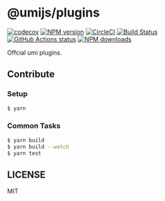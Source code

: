 # @umijs/plugins

[![codecov](https://codecov.io/gh/umijs/plugins/branch/master/graph/badge.svg)](https://codecov.io/gh/umijs/plugins) [![NPM version](https://img.shields.io/npm/v/@umijs/cli.svg?style=flat)](https://npmjs.org/package/@umijs/cli) [![CircleCI](https://circleci.com/gh/umijs/plugins/tree/master.svg?style=svg)](https://circleci.com/gh/umijs/plugins/tree/master) [![Build Status](https://dev.azure.com/umijs/umi/_apis/build/status/umijs.plugins?branchName=master)](https://dev.azure.com/umijs/umi/_build/latest?definitionId=1&branchName=master) [![GitHub Actions status](https://github.com/umijs/plugins/workflows/Node%20CI/badge.svg)](https://github.com/umijs/plugins) [![NPM downloads](http://img.shields.io/npm/dm/@umijs/cli.svg?style=flat)](https://npmjs.org/package/@umijs/cli)

Offcial umi plugins.

## Contribute

### Setup

```bash
$ yarn
```

### Common Tasks

```bash
$ yarn build
$ yarn build --watch
$ yarn test
```

## LICENSE

MIT
